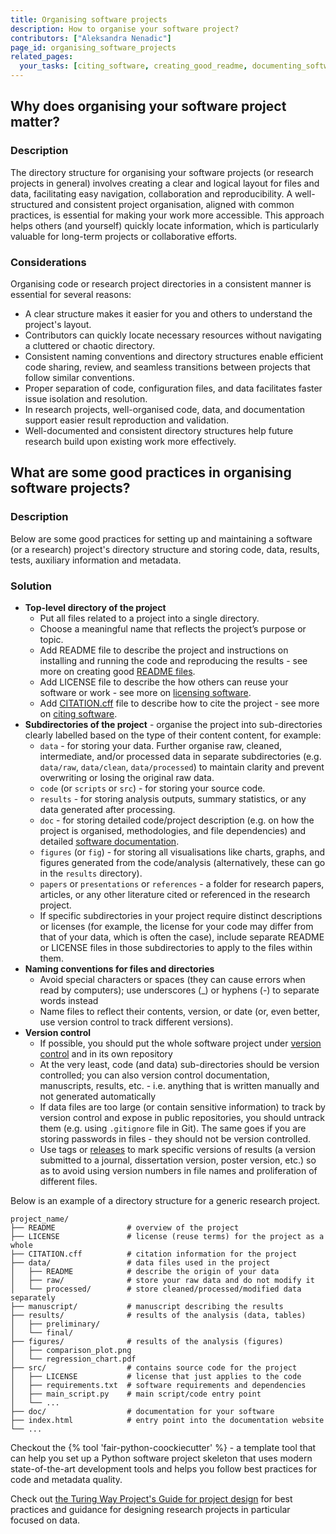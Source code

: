 ```yaml
---
title: Organising software projects
description: How to organise your software project?
contributors: ["Aleksandra Nenadic"]
page_id: organising_software_projects
related_pages:
  your_tasks: [citing_software, creating_good_readme, documenting_software]
---
```


## Why does organising your software project matter?

### Description

The directory structure for organising your software projects (or research projects in general) 
involves creating a clear and logical layout for files and data, facilitating easy navigation, collaboration and reproducibility.
A well-structured and consistent project organisation, aligned with common practices, is essential for making your work more accessible. 
This approach helps others (and yourself) quickly locate information, which is particularly valuable for long-term projects or collaborative efforts.

### Considerations

Organising code or research project directories in a consistent manner is essential for several reasons:

- A clear structure makes it easier for you and others to understand the project's layout.
- Contributors can quickly locate necessary resources without navigating a cluttered or chaotic directory.
- Consistent naming conventions and directory structures enable efficient code sharing, review, and seamless transitions between projects that follow similar conventions.
- Proper separation of code, configuration files, and data facilitates faster issue isolation and resolution.
- In research projects, well-organised code, data, and documentation support easier result reproduction and validation.
- Well-documented and consistent directory structures help future research build upon existing work more effectively.

## What are some good practices in organising software projects?

### Description 
Below are some good practices for setting up and maintaining a software (or a research) project's directory structure and storing
code, data, results, tests, auxiliary information and metadata.

### Solution

- **Top-level directory of the project**
  - Put all files related to a project into a single directory. 
  - Choose a meaningful name that reflects the project’s purpose or topic.
  - Add README file to describe the project and instructions on installing and running the code and reproducing the results - see more on creating good [README files][creating_good_readme].
  - Add LICENSE file to describe the how others can reuse your software or work - see more on [licensing software][licensing_software].
  - Add [CITATION.cff][cff] file to describe how to cite the project - see more on [citing software][citing_software].
- **Subdirectories of the project** - organise the project into sub-directories clearly labelled based on the type of their content content, for example:
  - `data` - for storing your data. Further organise raw, cleaned, intermediate, and/or processed data in separate subdirectories (e.g. `data/raw`, `data/clean`, `data/processed`) to maintain clarity and prevent overwriting or losing the original raw data. 
  - `code` (or `scripts` or `src`) - for storing your source code.
  - `results` - for storing analysis outputs, summary statistics, or any data generated after processing.
  - `doc` - for storing detailed code/project description (e.g. on how the project is organised, methodologies, and file dependencies) and detailed [software documentation][software_documentation].
  - `figures` (or `fig`) - for storing all visualisations like charts, graphs, and figures generated from the code/analysis (alternatively, these can go in the `results` directory).
  - `papers` or `presentations` or `references` - a folder for research papers, articles, or any other literature cited or referenced in the research project.
  - If specific subdirectories in your project require distinct descriptions or licenses (for example, the license for your code may differ from that of your data, which is often the case), include separate README or LICENSE files in those subdirectories to apply to the files within them.
- **Naming conventions for files and directories**
  - Avoid special characters or spaces (they can cause errors when read by computers); use underscores (_) or hyphens (-) to separate words instead
  - Name files to reflect their contents, version, or date (or, even better, use version control to track different versions).
- **Version control**
  - If possible, you should put the whole software project under [version control][version_control] and in its own repository
  - At the very least, code (and data) sub-directories should be version controlled; you can also version control documentation, manuscripts, results, etc. - i.e. anything that is written manually and not generated automatically
  - If data files are too large (or contain sensitive information) to track by version control and expose in public repositories, you should untrack them (e.g. using `.gitignore` file in Git). The same goes if you are storing passwords in files - they should not be version controlled.
  - Use tags or [releases][releasing_code] to mark specific versions of results (a version submitted to a journal, dissertation version, poster version, etc.) so as to avoid using version numbers in file names and proliferation of different files.

Below is an example of a directory structure for a generic research project.

```
project_name/
├── README                # overview of the project
├── LICENSE               # license (reuse terms) for the project as a whole
├── CITATION.cff          # citation information for the project
├── data/                 # data files used in the project
│   ├── README            # describe the origin of your data
│   ├── raw/              # store your raw data and do not modify it
│   └── processed/        # store cleaned/processed/modified data separately 
├── manuscript/           # manuscript describing the results
├── results/              # results of the analysis (data, tables)  
│   ├── preliminary/
│   └── final/
├── figures/              # results of the analysis (figures)
│   ├── comparison_plot.png
│   └── regression_chart.pdf
├── src/                  # contains source code for the project
│   ├── LICENSE           # license that just applies to the code
│   ├── requirements.txt  # software requirements and dependencies
│   ├── main_script.py    # main script/code entry point
│   └── ...
├── doc/                  # documentation for your software
├── index.html            # entry point into the documentation website    
└── ...
```

Checkout the {% tool 'fair-python-coockiecutter' %} - a template tool that can help you set up a Python software project skeleton that uses modern state-of-the-art development tools and helps you follow best practices for code and metadata quality.

Check out [the Turing Way Project's Guide for project design][turing-project-design] for best practices and guidance for designing research projects in particular focused on data. 

[creating_good_readme]: /creating_good_readme
[licensing_software]: /licensing_software
[releasing_code]: /releasing_software
[software_documentation]: /documenting_software
[version_control]: /using_version_control
[cff]: https://citation-file-format.github.io/
[citing_software]: /citing_software
[turing-project-design]: https://book.the-turing-way.org/project-design/project-repo/project-repo-advanced.html
